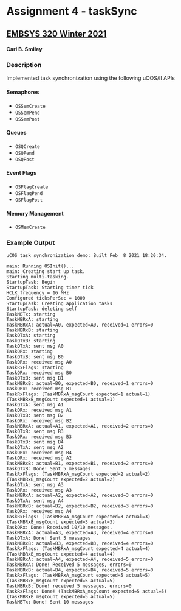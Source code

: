 # Assignment 4 - taskSync
## [EMBSYS 320 Winter 2021](/../../)
#### Carl B. Smiley

### Description
Implemented task synchronization using the following uCOS/II APIs
#### Semaphores
- `OSSemCreate`
- `OSSemPend`
- `OSSemPost`
#### Queues
- `OSQCreate`
- `OSQPend`
- `OSQPost`
#### Event Flags
- `OSFlagCreate`
- `OSFlagPend`
- `OSFlagPost`
#### Memory Management
- `OSMemCreate`

### Example Output
```
uCOS task synchronization demo: Built Feb  8 2021 18:20:34.

main: Running OSInit()...
main: Creating start up task.
Starting multi-tasking.
StartupTask: Begin
StartupTask: Starting timer tick
HCLK frequency = 16 MHz
Configured ticksPerSec = 1000
StartupTask: Creating application tasks
StartupTask: deleting self
TaskMBTx: starting
TaskMBRxA: starting
TaskMBRxA: actual=A0, expected=A0, received=1 errors=0
TaskMBRxB: starting
TaskQTxA: starting
TaskQTxB: starting
TaskQTxA: sent msg A0
TaskQRx: starting
TaskQTxB: sent msg B0
TaskQRx: received msg A0
TaskRxFlags: starting
TaskQRx: received msg B0
TaskQTxB: sent msg B1
TaskMBRxB: actual=B0, expected=B0, received=1 errors=0
TaskQRx: received msg B1
TaskRxFlags: (TaskMBRxA_msgCount expected=1 actual=1) (TaskMBRxB_msgCount expected=1 actual=1)
TaskQTxA: sent msg A1
TaskQRx: received msg A1
TaskQTxB: sent msg B2
TaskQRx: received msg B2
TaskMBRxA: actual=A1, expected=A1, received=2 errors=0
TaskQTxB: sent msg B3
TaskQRx: received msg B3
TaskQTxB: sent msg B4
TaskQTxA: sent msg A2
TaskQRx: received msg B4
TaskQRx: received msg A2
TaskMBRxB: actual=B1, expected=B1, received=2 errors=0
TaskQTxB: Done! Sent 5 messages
TaskRxFlags: (TaskMBRxA_msgCount expected=2 actual=2) (TaskMBRxB_msgCount expected=2 actual=2)
TaskQTxA: sent msg A3
TaskQRx: received msg A3
TaskMBRxA: actual=A2, expected=A2, received=3 errors=0
TaskQTxA: sent msg A4
TaskMBRxB: actual=B2, expected=B2, received=3 errors=0
TaskQRx: received msg A4
TaskRxFlags: (TaskMBRxA_msgCount expected=3 actual=3) (TaskMBRxB_msgCount expected=3 actual=3)
TaskQRx: Done! Received 10/10 messages.
TaskMBRxA: actual=A3, expected=A3, received=4 errors=0
TaskQTxA: Done! Sent 5 messages
TaskMBRxB: actual=B3, expected=B3, received=4 errors=0
TaskRxFlags: (TaskMBRxA_msgCount expected=4 actual=4) (TaskMBRxB_msgCount expected=4 actual=4)
TaskMBRxA: actual=A4, expected=A4, received=5 errors=0
TaskMBRxA: Done! Received 5 messages, errors=0
TaskMBRxB: actual=B4, expected=B4, received=5 errors=0
TaskRxFlags: (TaskMBRxA_msgCount expected=5 actual=5) (TaskMBRxB_msgCount expected=5 actual=5)
TaskMBRxB: Done! received 5 messages, errors=0
TaskRxFlags: Done! (TaskMBRxA_msgCount expected=5 actual=5) (TaskMBRxB_msgCount expected=5 actual=5)
TaskMBTx: Done! Sent 10 messages
```